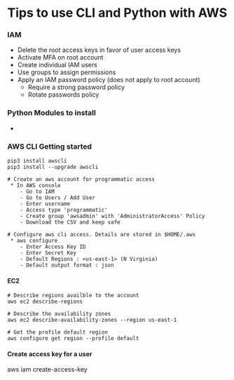 # Tips to use CLI and Python with AWS

### IAM 
 * Delete the root access keys in favor of user access keys
 * Activate MFA on root account
 * Create individual IAM users
 * Use groups to assign permissions
 * Apply an IAM password policy (does not apply to root account)
    - Require a strong password policy
    - Rotate passwords policy

### Python Modules to install
 * 
 
### AWS CLI Getting started
```text
pip3 install awscli
pip3 install --upgrade awscli

# Create an aws account for programmatic access
 * In AWS console
    - Go to IAM
    - Go to Users / Add User
    - Enter username
    - Access type 'programmatic'
    - Create group 'awsadmin' with 'AdministratorAccess' Policy
    - Download the CSV and keep safe

# Configure aws cli access. Details are stored in $HOME/.aws
 * aws configure
    - Enter Access Key ID
    - Enter Secret Key
    - Default Regions : <us-east-1> (N Virginia)
    - Default output format : json
```

#### EC2
```text
# Describe regions availble to the account
aws ec2 describe-regions

# Describe the availability zones
aws ec2 describe-availability-zones --region us-east-1

# Get the profile default region
aws configure get region --profile default
```

#### Create access key for a user
aws iam create-access-key